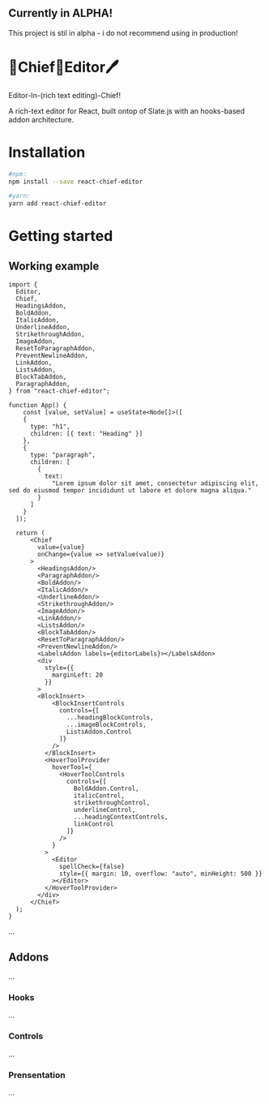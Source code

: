 
## Currently in ALPHA!
This project is stil in alpha - i do not recommend using in production!

# 👔Chief🎩Editor🖊
Editor-In-(rich text editing)-Chief!

A rich-text editor for React, built ontop of Slate.js with an hooks-based addon architecture.

# Installation
```bash
#npm:
npm install --save react-chief-editor

#yarn:
yarn add react-chief-editor
```

# Getting started


## Working example
```tsx
import {
  Editor,
  Chief,
  HeadingsAddon,
  BoldAddon,
  ItalicAddon,
  UnderlineAddon,
  StrikethroughAddon,
  ImageAddon,
  ResetToParagraphAddon,
  PreventNewlineAddon,
  LinkAddon,
  ListsAddon,
  BlockTabAddon,
  ParagraphAddon,
} from "react-chief-editor";

function App() {
    const [value, setValue] = useState<Node[]>([
    {
      type: "h1",
      children: [{ text: "Heading" }]
    },
    {
      type: "paragraph",
      children: [
        {
          text:
            "Lorem ipsum dolor sit amet, consectetur adipiscing elit, sed do eiusmod tempor incididunt ut labore et dolore magna aliqua."
        }
      ]
    }
  ]);

  return (
      <Chief
        value={value}
        onChange={value => setValue(value)}
      >
        <HeadingsAddon/>
        <ParagraphAddon/>
        <BoldAddon/>
        <ItalicAddon/>
        <UnderlineAddon/>
        <StrikethroughAddon/>
        <ImageAddon/>
        <LinkAddon/>
        <ListsAddon/>
        <BlockTabAddon/>
        <ResetToParagraphAddon/>
        <PreventNewlineAddon/>
        <LabelsAddon labels={editorLabels}></LabelsAddon>
        <div
          style={{
            marginLeft: 20
          }}
        >
        <BlockInsert>
            <BlockInsertControls
              controls={[
                ...headingBlockControls,
                ...imageBlockControls,
                ListsAddon.Control
              ]}
            />
          </BlockInsert>
          <HoverToolProvider
            hoverTool={
              <HoverToolControls
                controls={[
                  BoldAddon.Control,
                  italicControl,
                  strikethroughControl,
                  underlineControl,
                  ...headingContextControls,
                  linkControl
                ]}
              />
            }
          >
            <Editor
              spellCheck={false}
              style={{ margin: 10, overflow: "auto", minHeight: 500 }}
            ></Editor>
          </HoverToolProvider>
        </div>
      </Chief>
  );
}

```
...
## Addons
...
### Hooks
...
### Controls
...
### Prensentation
...
